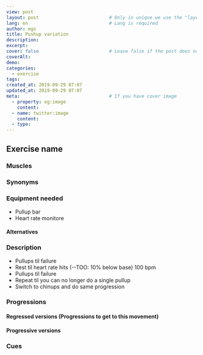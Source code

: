 ```yaml
---
view: post
layout: post                          # Only in unique we use the "layout: post"
lang: en                              # Lang is required
author: mgs
title: Pushup variation
description: 
excerpt: 
cover: false                          # Leave false if the post does not have cover image, if there is set to true
coverAlt: 
demo: 
categories:
  - exercise
tags: 
created_at: 2019-09-29 07:07
updated_at: 2019-09-29 07:07
meta:                                 # If you have cover image
  - property: og:image
    content:  
  - name: twitter:image
    content: 
  - type:  
---
```

## Exercise name
### Muscles
### Synonyms
### Equipment needed
- Pullup bar
- Heart rate monitore
#### Alternatives
### Description
- Pullups til failure
- Rest til heart rate hits (--TOO: 10% below base) 100 bpm
- Pullups til failure
- Repeat til you can no longer do a single pullup
- Switch to chinups and do same progression
### Progressions
#### Regressed versions (Progressions to get to this movement)
#### Progressive versions
### Cues